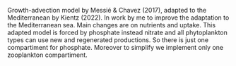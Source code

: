 Growth-advection model by Messié & Chavez (2017), adapted to the Mediterranean by Kientz (2022). In work by me to improve the adaptation to the Mediterranean sea. Main changes are on nutrients and uptake. This adapted model is forced by phosphate instead nitrate and all phytoplankton types can use new and regenerated productions. So there is just one compartiment for phosphate. Moreover to simplify we implement only one zooplankton compartiment. 
